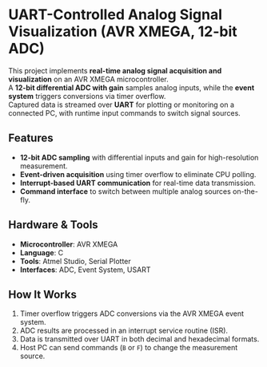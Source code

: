 # UART-Controlled Analog Signal Visualization (AVR XMEGA, 12-bit ADC)

This project implements **real-time analog signal acquisition and visualization** on an AVR XMEGA microcontroller.  
A **12-bit differential ADC with gain** samples analog inputs, while the **event system** triggers conversions via timer overflow.  
Captured data is streamed over **UART** for plotting or monitoring on a connected PC, with runtime input commands to switch signal sources.

## Features
- **12-bit ADC sampling** with differential inputs and gain for high-resolution measurement.
- **Event-driven acquisition** using timer overflow to eliminate CPU polling.
- **Interrupt-based UART communication** for real-time data transmission.
- **Command interface** to switch between multiple analog sources on-the-fly.

## Hardware & Tools
- **Microcontroller**: AVR XMEGA
- **Language**: C
- **Tools**: Atmel Studio, Serial Plotter
- **Interfaces**: ADC, Event System, USART

## How It Works
1. Timer overflow triggers ADC conversions via the AVR XMEGA event system.
2. ADC results are processed in an interrupt service routine (ISR).
3. Data is transmitted over UART in both decimal and hexadecimal formats.
4. Host PC can send commands (`B` or `F`) to change the measurement source.
